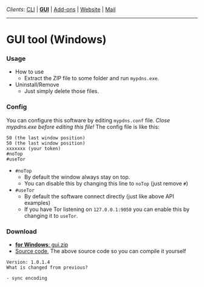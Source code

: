 _Clients_:    [CLI](client_cli.md) | [**GUI**](client_gui.md) | [Add-ons](client_addon.md) | [Website](client_web.md) | [Mail](client_mail.md)

----

# GUI tool (Windows)

### Usage
  - How to use
    - Extract the ZIP file to some folder and run `mypdns.exe`.
  - Uninstall/Remove
    - Just simply delete those files.

### Config
You can configure this software by editing `mypdns.conf` file.
_Close mypdns.exe before editing this file!_
The config file is like this:

```
50 (the last window position)
50 (the last window position)
xxxxxxx (your token)
#noTop
#useTor
```

- `#noTop`
  - By default the window always stay on top.
  - You can disable this by changing this line to `noTop` (just remove `#`)
- `#useTor`
  - By default the software connect directly (just like above API examples)
  - If you have Tor listening on `127.0.0.1:9050` you can enable this by
    changing it to `useTor`.

### Download

  - [**for Windows**: gui.zip](https://mypdns.org/dl/gui/gui.zip)
  - [Source code](https://mypdns.org/dl/gui/source.sp), The above source code so you can compile it yourself

```
Version: 1.0.1.4
What is changed from previous?

- sync encoding
```

